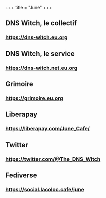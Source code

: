 +++
title = "June"
+++

## DNS Witch, le collectif
### https://dns-witch.eu.org

## DNS Witch, le service
### https://dns-witch.net.eu.org

## Grimoire
### https://grimoire.eu.org

## Liberapay
### https://liberapay.com/June_Cafe/

## Twitter
### https://twitter.com/@The_DNS_Witch

## Fediverse
### https://social.lacoloc.cafe/june